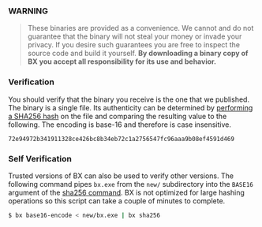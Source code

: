 ### WARNING

> These binaries are provided as a convenience. We cannot and do not guarantee that the binary will not steal your money or invade your privacy. If you desire such guarantees you are free to inspect the source code and build it yourself. **By downloading a binary copy of BX you accept all responsibility for its use and behavior.**

### Verification
You should verify that the binary you receive is the one that we published. The binary is a single file. Its authenticity can be determined by [performing a SHA256 hash](http://onlinemd5.com) on the file and comparing the resulting value to the following. The encoding is base-16 and therefore is case insensitive.
```
72e94972b341911328ce426bc8b34eb72c1a2756547fc96aaa9b08ef4591d469
```
### Self Verification
Trusted versions of BX can also be used to verify other versions. The following command pipes `bx.exe` from the `new/` subdirectory into the `BASE16` argument of the [sha256 command](bx-sha256). BX is not optimized for large hashing operations so this script can take a couple of minutes to complete.
```sh
$ bx base16-encode < new/bx.exe | bx sha256
```